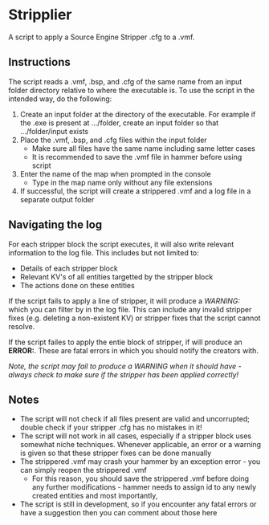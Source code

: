 # Stripplier
A script to apply a Source Engine Stripper .cfg to a .vmf.
## Instructions
The script reads a .vmf, .bsp, and .cfg of the same name from an input folder directory relative to where the executable is. To use the script in the intended way, do the following:
1) Create an input folder at the directory of the executable. For example if the .exe is present at .../folder, create an input folder so that .../folder/input exists
2) Place the .vmf, .bsp, and .cfg files within the input folder
   - Make sure all files have the same name including same letter cases
   - It is recommended to save the .vmf file in hammer before using script
3) Enter the name of the map when prompted in the console
   - Type in the map name only without any file extensions
4) If successful, the script will create a strippered .vmf and a log file in a separate output folder
## Navigating the log
For each stripper block the script executes, it will also write relevant information to the log file. This includes but not limited to:
- Details of each stripper block
- Relevant KV's of all entities targetted by the stripper block
- The actions done on these entities

If the script fails to apply a line of stripper, it will produce a _WARNING:_ which you can filter by in the log file. This can include any invalid stripper fixes (e.g. deleting a non-existent KV) or stripper fixes that the script cannot resolve.

If the script failes to apply the entie block of stripper, if will produce an **ERROR:**. These are fatal errors in which you should notify the creators with.

_Note, the script may fail to produce a WARNING when it should have - always check to make sure if the stripper has been applied correctly!_
## Notes
- The script will not check if all files present are valid and uncorrupted; double check if your stripper .cfg has no mistakes in it!
- The script will not work in all cases, especially if a stripper block uses somewhat niche techniques. Whenever applicable, an error or a warning is given so that these stripper fixes can be done manually
- The strippered .vmf may crash your hammer by an exception error - you can simply reopen the strippered .vmf
  - For this reason, you should save the strippered .vmf before doing any further modifications - hammer needs to assign id to any newly created entities
and most importantly,
- The script is still in development, so if you encounter any fatal errors or have a suggestion then you can comment about those here
